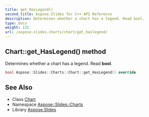```yaml
---
title: get_HasLegend()
second_title: Aspose.Slides for C++ API Reference
description: Determines whether a chart has a legend. Read bool.
type: docs
weight: 131
url: /aspose.slides.charts/chart/get_haslegend/
---
```

## Chart::get_HasLegend() method


Determines whether a chart has a legend. Read **bool**.

```cpp
bool Aspose::Slides::Charts::Chart::get_HasLegend() override
```

## See Also

* Class [Chart](../)
* Namespace [Aspose::Slides::Charts](../../)
* Library [Aspose.Slides](../../../)